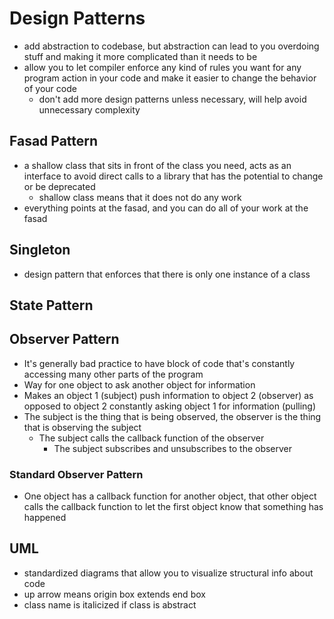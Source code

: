 # Design Patterns

* add abstraction to codebase, but abstraction can lead to you overdoing stuff and making it more complicated than it needs to be
* allow you to let compiler enforce any kind of rules you want for any program action in your code and make it easier to change the behavior of your code
  * don't add more design patterns unless necessary, will help avoid unnecessary complexity

## Fasad Pattern

* a shallow class that sits in front of the class you need, acts as an interface to avoid direct calls to a library that has the potential to change or be deprecated
  * shallow class means that it does not do any work
* everything points at the fasad, and you can do all of your work at the fasad

## Singleton

* design pattern that enforces that there is only one instance of a class

## State Pattern

## Observer Pattern

* It's generally bad practice to have block of code that's constantly accessing many other parts of the program
* Way for one object to ask another object for information
* Makes an object 1 (subject) push information to object 2 (observer) as opposed to object 2 constantly asking object 1 for information (pulling)
* The subject is the thing that is being observed, the observer is the thing that is observing the subject
  * The subject calls the callback function of the observer
    * The subject subscribes and unsubscribes to the observer

### Standard Observer Pattern

* One object has a callback function for another object, that other object calls the callback function to let the first object know that something has happened

## UML

* standardized diagrams that allow you to visualize structural info about code
* up arrow means origin box extends end box
* class name is italicized if class is abstract
